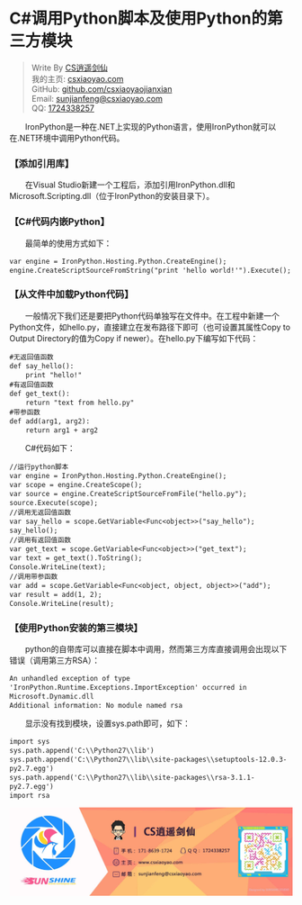# C#调用Python脚本及使用Python的第三方模块

> Write By [CS逍遥剑仙](http://home.ustc.edu.cn/~cssjf/)   
> 我的主页: [csxiaoyao.com](https://csxiaoyao.com)   
> GitHub: [github.com/csxiaoyaojianxian](https://github.com/csxiaoyaojianxian)   
> Email: [sunjianfeng@csxiaoyao.com](mailto:sunjianfeng@csxiaoyao.com)  
> QQ: [1724338257](http://wpa.qq.com/msgrd?uin=1724338257&site=qq&menu=yes)

&emsp;&emsp;IronPython是一种在.NET上实现的Python语言，使用IronPython就可以在.NET环境中调用Python代码。
### 【添加引用库】
&emsp;&emsp;在Visual Studio新建一个工程后，添加引用IronPython.dll和Microsoft.Scripting.dll（位于IronPython的安装目录下）。
### 【C#代码内嵌Python】
&emsp;&emsp;最简单的使用方式如下：
```
var engine = IronPython.Hosting.Python.CreateEngine();
engine.CreateScriptSourceFromString("print 'hello world!'").Execute();
```
### 【从文件中加载Python代码】
&emsp;&emsp;一般情况下我们还是要把Python代码单独写在文件中。在工程中新建一个Python文件，如hello.py，直接建立在发布路径下即可（也可设置其属性Copy to Output Directory的值为Copy if newer）。在hello.py下编写如下代码：
```
#无返回值函数
def say_hello():
    print "hello!"
#有返回值函数
def get_text():
    return "text from hello.py"
#带参函数
def add(arg1, arg2):
    return arg1 + arg2
```
&emsp;&emsp;C#代码如下：
```
//运行python脚本
var engine = IronPython.Hosting.Python.CreateEngine();
var scope = engine.CreateScope();
var source = engine.CreateScriptSourceFromFile("hello.py");
source.Execute(scope);
//调用无返回值函数
var say_hello = scope.GetVariable<Func<object>>("say_hello");
say_hello();
//调用有返回值函数
var get_text = scope.GetVariable<Func<object>>("get_text");
var text = get_text().ToString();
Console.WriteLine(text);
//调用带参函数
var add = scope.GetVariable<Func<object, object, object>>("add");
var result = add(1, 2);
Console.WriteLine(result);
```
### 【使用Python安装的第三模块】
&emsp;&emsp;python的自带库可以直接在脚本中调用，然而第三方库直接调用会出现以下错误（调用第三方RSA）：
```
An unhandled exception of type 'IronPython.Runtime.Exceptions.ImportException' occurred in Microsoft.Dynamic.dll
Additional information: No module named rsa
```
&emsp;&emsp;显示没有找到模块，设置sys.path即可，如下：
```
import sys
sys.path.append('C:\\Python27\\lib')
sys.path.append('C:\\Python27\\lib\\site-packages\\setuptools-12.0.3-py2.7.egg')
sys.path.append('C:\\Python27\\lib\\site-packages\\rsa-3.1.1-py2.7.egg')
import rsa
```
![sign](https://raw.githubusercontent.com/csxiaoyaojianxian/ImageHosting/master/img/sign.jpg)